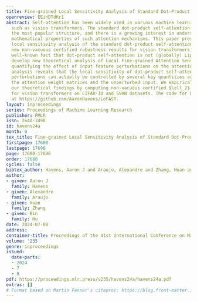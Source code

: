 ```yaml
---
title: Fine-grained Local Sensitivity Analysis of Standard Dot-Product Self-Attention
openreview: EEinDTdKr1
abstract: Self-attention has been widely used in various machine learning models,
  such as vision transformers. The standard dot-product self-attention is arguably
  the most popular structure, and there is a growing interest in understanding the
  mathematical properties of such attention mechanisms. This paper presents a fine-grained
  local sensitivity analysis of the standard dot-product self-attention, leading to
  new non-vacuous certified robustness results for vision transformers. Despite the
  well-known fact that dot-product self-attention is not (globally) Lipschitz, we
  develop new theoretical analysis of Local Fine-grained Attention Sensitivity (LoFAST)
  quantifying the effect of input feature perturbations on the attention output. Our
  analysis reveals that the local sensitivity of dot-product self-attention to $\ell_2$
  perturbations can actually be controlled by several key quantities associated with
  the attention weight matrices and the unperturbed input. We empirically validate
  our theoretical findings by computing non-vacuous certified $\ell_2$-robustness
  for vision transformers on CIFAR-10 and SVHN datasets. The code for LoFAST is available
  at https://github.com/AaronHavens/LoFAST.
layout: inproceedings
series: Proceedings of Machine Learning Research
publisher: PMLR
issn: 2640-3498
id: havens24a
month: 0
tex_title: Fine-grained Local Sensitivity Analysis of Standard Dot-Product Self-Attention
firstpage: 17680
lastpage: 17696
page: 17680-17696
order: 17680
cycles: false
bibtex_author: Havens, Aaron J and Araujo, Alexandre and Zhang, Huan and Hu, Bin
author:
- given: Aaron J
  family: Havens
- given: Alexandre
  family: Araujo
- given: Huan
  family: Zhang
- given: Bin
  family: Hu
date: 2024-07-08
address:
container-title: Proceedings of the 41st International Conference on Machine Learning
volume: '235'
genre: inproceedings
issued:
  date-parts:
  - 2024
  - 7
  - 8
pdf: https://proceedings.mlr.press/v235/havens24a/havens24a.pdf
extras: []
# Format based on Martin Fenner's citeproc: https://blog.front-matter.io/posts/citeproc-yaml-for-bibliographies/
---
```


